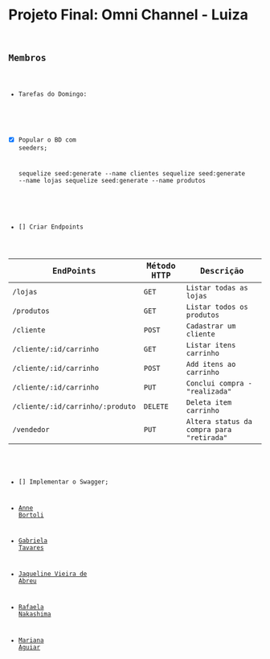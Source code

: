 # Projeto Final: Omni Channel - Luiza<code>

## Membros

- Tarefas do Domingo:

- [x] Popular o BD com seeders;

  sequelize seed:generate --name clientes
  sequelize seed:generate --name lojas
  sequelize seed:generate --name produtos

- [] Criar Endpoints

| EndPoints                        | Método HTTP | Descrição                                 |
| -------------------------------- | ----------- | ----------------------------------------- |
| `/lojas`                         | `GET`       | `Listar todas as lojas`                   |
| `/produtos`                      | `GET`       | `Listar todos os produtos`                |
| `/cliente`                       | `POST`      | `Cadastrar um cliente`                    |
| `/cliente/:id/carrinho`          | `GET`       | `Listar itens carrinho`                   |
| `/cliente/:id/carrinho`          | `POST`      | `Add itens ao carrinho`                   |
| `/cliente/:id/carrinho`          | `PUT`       | `Conclui compra - "realizada"`            |
| `/cliente/:id/carrinho/:produto` | `DELETE`    | `Deleta item carrinho`                    |
| `/vendedor`                      | `PUT`       | `Altera status da compra para "retirada"` |

- [] Implementar o Swagger;

- [Anne Bortoli](https://github.com/ANNEBORTOLI)
- [Gabriela Tavares](https://github.com/GabiTavaresV)
- [Jaqueline Vieira de Abreu](https://github.com/jaquelineabreu)
- [Rafaela Nakashima](https://github.com/rafanak)
- [Mariana Aguiar](https://github.com/marianadesouzaaguiar)
